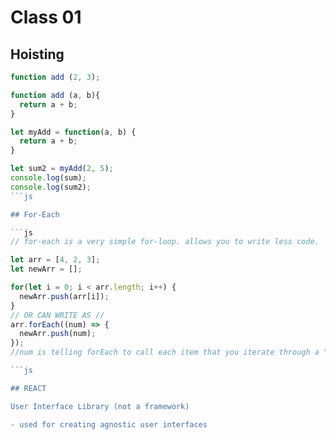 # Class 01 

## Hoisting

```js
function add (2, 3);

function add (a, b){
  return a + b;
}

let myAdd = function(a, b) {
  return a + b;
}

let sum2 = myAdd(2, 5);
console.log(sum);
console.log(sum2);
```js

## For-Each

```js
// for-each is a very simple for-loop. allows you to write less code.

let arr = [4, 2, 3];
let newArr = [];

for(let i = 0; i < arr.length; i++) {
  newArr.push(arr[i]);
}
// OR CAN WRITE AS //
arr.forEach((num) => {
  newArr.push(num);
});
//num is telling forEach to call each item that you iterate through a "num" let num = "the item you are dealing with at the moment"

```js

## REACT

User Interface Library (not a framework)

- used for creating agnostic user interfaces
